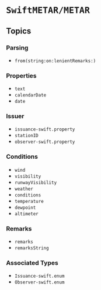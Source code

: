 # ``SwiftMETAR/METAR``

## Topics

### Parsing

- ``from(string:on:lenientRemarks:)``

### Properties

- ``text``
- ``calendarDate``
- ``date``

### Issuer

- ``issuance-swift.property``
- ``stationID``
- ``observer-swift.property``

### Conditions

-  ``wind``
- ``visibility``
- ``runwayVisibility``
- ``weather``
- ``conditions``
- ``temperature``
- ``dewpoint``
- ``altimeter``

### Remarks

- ``remarks``
- ``remarksString``

### Associated Types

- ``Issuance-swift.enum``
- ``Observer-swift.enum``
